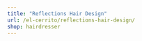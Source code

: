 ```yaml
---
title: "Reflections Hair Design"
url: /el-cerrito/reflections-hair-design/
shop: hairdresser
---
```

